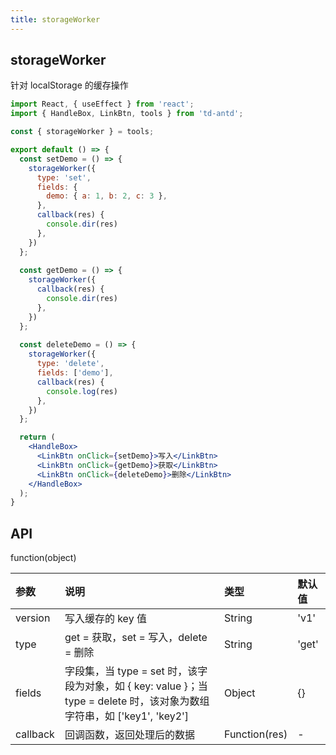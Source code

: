 ```yaml
---
title: storageWorker
---
```


## storageWorker

针对 localStorage 的缓存操作

```jsx
import React, { useEffect } from 'react';
import { HandleBox, LinkBtn, tools } from 'td-antd';

const { storageWorker } = tools;

export default () => {
  const setDemo = () => {
    storageWorker({
      type: 'set',
      fields: {
        demo: { a: 1, b: 2, c: 3 },
      },
      callback(res) {
        console.dir(res)
      },
    })
  };
  
  const getDemo = () => {
    storageWorker({
      callback(res) {
        console.dir(res)
      },
    })
  };
  
  const deleteDemo = () => {
    storageWorker({
      type: 'delete',
      fields: ['demo'],
      callback(res) {
        console.log(res)
      },
    })
  };

  return (
    <HandleBox>
      <LinkBtn onClick={setDemo}>写入</LinkBtn>
      <LinkBtn onClick={getDemo}>获取</LinkBtn>
      <LinkBtn onClick={deleteDemo}>删除</LinkBtn>
    </HandleBox>
  );
}
```

## API

function(object)

|参数|说明|类型|默认值|
|:--|:--|:--|:--|
|version|写入缓存的 key 值|String|'v1'|
|type|get = 获取，set = 写入，delete = 删除|String|'get'|
|fields|字段集，当 type = set 时，该字段为对象，如 { key: value }；当 type = delete 时，该对象为数组字符串，如 ['key1', 'key2']|Object|{}|
|callback|回调函数，返回处理后的数据|Function(res)|-|
